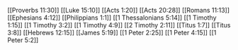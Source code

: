 [[Proverbs 11:30]]
[[Luke 15:10]]
[[Acts 1:20]]
[[Acts 20:28]]
[[Romans 11:13]]
[[Ephesians 4:12]]
[[Philippians 1:1]]
[[1 Thessalonians 5:14]]
[[1 Timothy 1:15]]
[[1 Timothy 3:2]]
[[1 Timothy 4:9]]
[[2 Timothy 2:11]]
[[Titus 1:7]]
[[Titus 3:8]]
[[Hebrews 12:15]]
[[James 5:19]]
[[1 Peter 2:25]]
[[1 Peter 4:15]]
[[1 Peter 5:2]]
